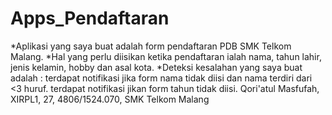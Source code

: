 # Apps_Pendaftaran

*Aplikasi yang saya buat adalah form pendaftaran PDB SMK Telkom Malang. 
*Hal yang perlu diisikan ketika pendaftaran ialah nama, tahun lahir, jenis kelamin, hobby dan asal kota.
*Deteksi kesalahan yang saya buat adalah : terdapat notifikasi jika form nama tidak diisi dan nama terdiri dari <3 huruf.
                                           terdapat notifikasi jikan form tahun tidak diisi.
Qori'atul Masfufah, XIRPL1, 27, 4806/1524.070, SMK Telkom Malang
